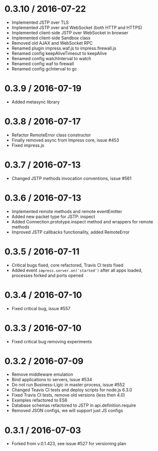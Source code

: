0.3.10 / 2016-07-22
==================

  * Implemented JSTP over TLS
  * Implemented JSTP over and WebSocket (both HTTP and HTTPS)
  * Implemented client-side JSTP over WebSocket in browser
  * Implemented client-side Sandbox class
  * Removed old AJAX and WebSocket RPC
  * Renamed plugin impress.waf.js to impress.firewall.js
  * Renamed config keepAliveTimeout to keepAlive
  * Renamed config watchInterval to watch
  * Renamed config waf to firewall
  * Renamed config gcInterval to gc

0.3.9 / 2016-07-19
==================

  * Added metasync library

0.3.8 / 2016-07-17
==================

  * Refactor RemoteError class constructor
  * Finally removed async from Impress core, issue #453
  * Fixed impress.js

0.3.7 / 2016-07-13
==================

  * Changed JSTP methods invocation conventions, issue #561

0.3.6 / 2016-07-13
==================

  * Implemented remote methods and remote eventEmitter
  * Added new packet type for JSTP: inspect
  * Added Connection.prototype.inspect method and wrappers for remote methods
  * Improved JSTP callbacks functionality, added RemoteError

0.3.5 / 2016-07-11
==================

  * Critical bugs fixed, core refactored, Travis CI tests fixed
  * Added event `impress.server.on('started')` after all apps loaded, processes forked and ports opened

0.3.4 / 2016-07-10
==================

  * Fixed critical bug, issue #557

0.3.3 / 2016-07-10
==================

  * Fixed critical bug removing experiments

0.3.2 / 2016-07-09
==================

  * Remove middleware emulation
  * Bind applications to servers, issue #534
  * Do not run Business-Ligic in master process, issue #552
  * Changed Teavis CI tests and deploy scripts for node.js 6.3.0
  * Fixed Travis CI tests, remove old versions (less then 4.0)
  * Examples refactored to ES6
  * Database schemas refactored to JSTP in api.definition.require
  * Removed JSON configs, we will support just JS configs

0.3.1 / 2016-07-03
==================

  * Forked from v.0.1.423, see issue #527 for versioning plan
